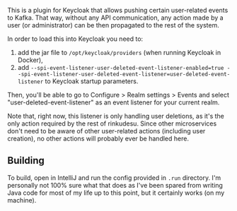 ﻿This is a plugin for Keycloak that allows pushing certain user-related events to Kafka.
That way, without any API communication, any action made by a user (or administrator) can be then propagated to the rest of the system.

In order to load this into Keycloak you need to:
1. add the jar file to `/opt/keycloak/providers` (when running Keycloak in Docker),
2. add `--spi-event-listener-user-deleted-event-listener-enabled=true --spi-event-listener-user-deleted-event-listener=user-deleted-event-listener` to Keycloak startup parameters.

Then, you'll be able to go to Configure > Realm settings > Events and select "user-deleted-event-listener" as an event listener for your current realm.

Note that, right now, this listener is only handling user deletions, as it's the only action required by the rest of rinkudesu.
Since other microservices don't need to be aware of other user-related actions (including user creation), no other actions will probably ever be handled here.

## Building

To build, open in IntelliJ and run the config provided in `.run` directory.
I'm personally not 100% sure what that does as I've been spared from writing Java code for most of my life up to this point, but it certainly works (on my machine).